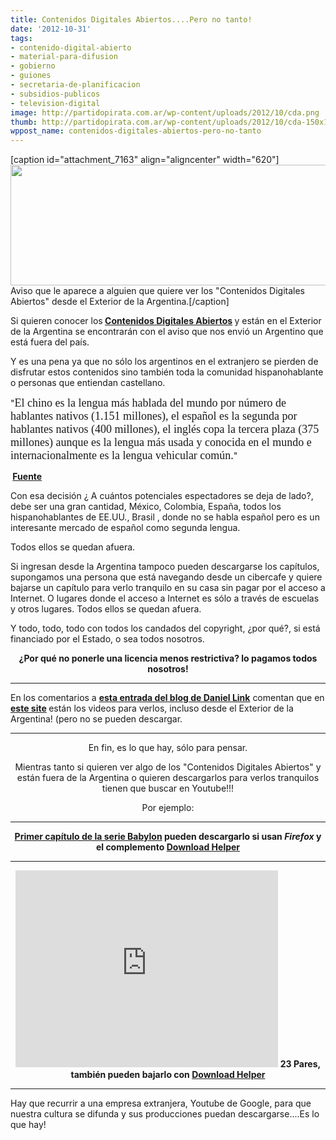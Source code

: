 ```yaml
---
title: Contenidos Digitales Abiertos....Pero no tanto!
date: '2012-10-31'
tags:
- contenido-digital-abierto
- material-para-difusion
- gobierno
- guiones
- secretaria-de-planificacion
- subsidios-publicos
- television-digital
image: http://partidopirata.com.ar/wp-content/uploads/2012/10/cda.png
thumb: http://partidopirata.com.ar/wp-content/uploads/2012/10/cda-150x150.png
wppost_name: contenidos-digitales-abiertos-pero-no-tanto
---
```


[caption id="attachment_7163" align="aligncenter" width="620"]<a href="http://partidopirata.com.ar/wp-content/uploads/2012/10/cda.png"><img class="size-large wp-image-7163" title="cda" src="http://partidopirata.com.ar/wp-content/uploads/2012/10/cda-1024x319.png" alt="" width="620" height="193" /></a> Aviso que le aparece a alguien que quiere ver los "Contenidos Digitales Abiertos" desde el Exterior de la Argentina.[/caption]

Si quieren conocer los<strong> <a href="http://cda.gob.ar/" target="_blank">Contenidos Digitales Abiertos</a> </strong>y están en el Exterior de la Argentina se encontrarán con el aviso que nos envió un Argentino que está fuera del país.

Y es una pena ya que no sólo los argentinos en el extranjero se pierden de disfrutar estos contenidos sino también toda la comunidad hispanohablante o personas que entiendan castellano.

"<span style="font-family: Times New Roman,Times,serif; font-size: large;">El chino es la lengua más hablada del mundo por número de hablantes nativos (1.151 millones), el español es la segunda por hablantes nativos (400 millones), el inglés copa la tercera plaza (375 millones) aunque es la lengua más usada y conocida en el mundo e internacionalmente es la lengua vehicular común.</span>"

<strong> <a href="http://www.fluvium.org/textos/cultura/cul794.htm" target="_blank">Fuente</a></strong>

Con esa decisión ¿ A cuántos potenciales espectadores se deja de lado?, debe ser una gran cantidad, México, Colombia, España, todos los hispanohablantes de EE.UU., Brasil , donde no se habla español pero es un interesante mercado de español como segunda lengua.

Todos ellos se quedan afuera.

Si ingresan desde la Argentina tampoco pueden descargarse los capítulos, supongamos una persona que está navegando desde un cibercafe y quiere bajarse un capítulo para verlo tranquilo en su casa sin pagar por el acceso a Internet. O lugares donde el acceso a Internet es sólo a través de escuelas y otros lugares. Todos ellos se quedan afuera.

Y todo, todo, todo con todos los candados del copyright, ¿por qué?, si está financiado por el Estado, o sea todos nosotros.
<p style="text-align: center;"><strong>¿Por qué no ponerle una licencia menos restrictiva? lo pagamos todos nosotros!</strong></p>


<hr />

En los comentarios a <strong><a href="http://linkillo.blogspot.com/2012/10/pirateria-vs-nac.html" target="_blank"> esta entrada del blog de Daniel Link</a></strong> comentan que en <strong><a href="http://test.cda.dcarsat.com.ar/" target="_blank">este site</a> </strong>están los videos para verlos, incluso desde el Exterior de la Argentina! (pero no se pueden descargar.

<hr />
<p style="text-align: center;">En fin, es lo que hay, sólo para pensar.</p>
<p style="text-align: center;">Mientras tanto si quieren ver algo de los "Contenidos Digitales Abiertos" y están fuera de la Argentina o quieren descargarlos para verlos tranquilos tienen que buscar en Youtube!!!</p>
<p style="text-align: center;">Por ejemplo:</p>


<hr />
<p style="text-align: center;"><strong><a href="http://www.youtube.com/watch?v=inGxEAzJrOg&amp;feature=share&amp;list=ULinGxEAzJrOg" target="_blank">Primer capítulo de la serie Babylon</a> pueden descargarlo si usan <em>Firefox</em> y el complemento <a href="https://addons.mozilla.org/es/firefox/addon/video-downloadhelper/" target="_blank">Download Helper</a></strong></p>


<hr />
<p style="text-align: center;"><iframe src="http://www.youtube.com/embed/yB9xh7dxgpM" frameborder="0" width="420" height="315"></iframe>
<strong>23 Pares, también pueden bajarlo con <a href="https://addons.mozilla.org/es/firefox/addon/video-downloadhelper/" target="_blank">Download Helper</a></strong></p>


<hr />

Hay que recurrir a una empresa extranjera, Youtube de Google, para que nuestra cultura se difunda y sus producciones puedan descargarse....Es lo que hay!
